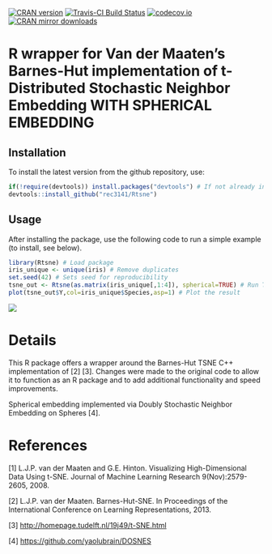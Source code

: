 
<!-- README.md is generated from README.Rmd. Please edit that file -->

[![CRAN
version](http://www.r-pkg.org/badges/version/Rtsne)](https://cran.r-project.org/package=Rtsne/)
[![Travis-CI Build
Status](https://travis-ci.org/rec3141/Rtsne.png?branch=master)](https://travis-ci.org/rec3141/Rtsne)
[![codecov.io](https://codecov.io/github/rec3141/Rtsne/coverage.svg?branch=master)](https://codecov.io/github/rec3141/Rtsne?branch=master)
[![CRAN mirror
downloads](http://cranlogs.r-pkg.org/badges/Rtsne)](https://cran.r-project.org/package=Rtsne/)

# R wrapper for Van der Maaten’s Barnes-Hut implementation of t-Distributed Stochastic Neighbor Embedding WITH SPHERICAL EMBEDDING

## Installation


To install the latest version from the github repository,
use:

``` r
if(!require(devtools)) install.packages("devtools") # If not already installed
devtools::install_github("rec3141/Rtsne")
```

## Usage

After installing the package, use the following code to run a simple
example (to install, see below).

``` r
library(Rtsne) # Load package
iris_unique <- unique(iris) # Remove duplicates
set.seed(42) # Sets seed for reproducibility
tsne_out <- Rtsne(as.matrix(iris_unique[,1:4]), spherical=TRUE) # Run TSNE WITH SPHERICAL EMBEDDING
plot(tsne_out$Y,col=iris_unique$Species,asp=1) # Plot the result
```

![](tools/example-1.png)<!-- -->

# Details

This R package offers a wrapper around the Barnes-Hut TSNE C++
implementation of \[2\] \[3\]. Changes were made to the original code to
allow it to function as an R package and to add additional functionality
and speed improvements.

Spherical embedding implemented via Doubly Stochastic Neighbor Embedding on Spheres \[4\].

# References

\[1\] L.J.P. van der Maaten and G.E. Hinton. Visualizing
High-Dimensional Data Using t-SNE. Journal of Machine Learning Research
9(Nov):2579-2605, 2008.

\[2\] L.J.P. van der Maaten. Barnes-Hut-SNE. In Proceedings of the
International Conference on Learning Representations, 2013.

\[3\] <http://homepage.tudelft.nl/19j49/t-SNE.html>

\[4\] https://github.com/yaolubrain/DOSNES
